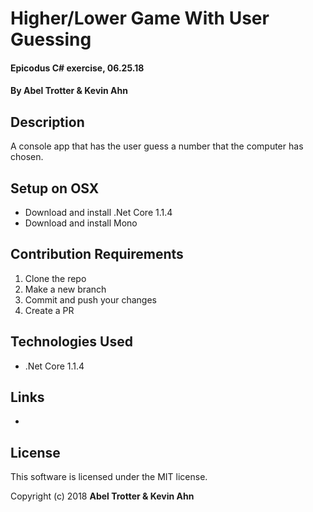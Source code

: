 # Higher/Lower Game With User Guessing

#### Epicodus C# exercise, 06.25.18

#### By Abel Trotter & Kevin Ahn

## Description

A console app that has the user guess a number that the computer has chosen.

## Setup on OSX

* Download and install .Net Core 1.1.4 
* Download and install Mono

## Contribution Requirements

1. Clone the repo
1. Make a new branch
1. Commit and push your changes
1. Create a PR

## Technologies Used

* .Net Core 1.1.4

## Links

*

## License

This software is licensed under the MIT license.

Copyright (c) 2018 **Abel Trotter & Kevin Ahn**



